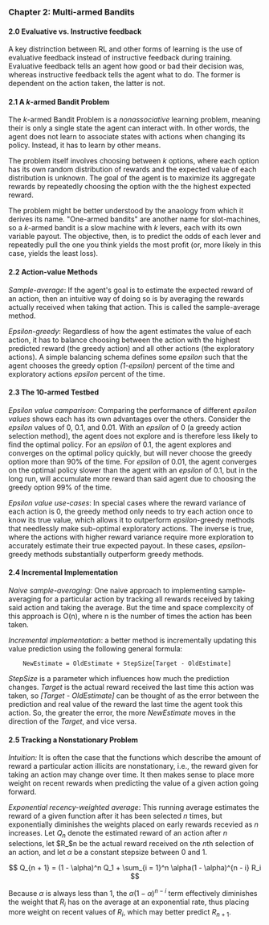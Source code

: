 ### Chapter 2: Multi-armed Bandits

#### 2.0 Evaluative vs. Instructive feedback

A key distrinction between RL and other forms of learning is the use of evaluative feedback instead of instructive feedback during training. Evaluative feedback tells an agent how good or bad their decision was, whereas instructive feedback tells the agent what to do. The former is dependent on the action taken, the latter is not.

#### 2.1 A *k*-armed Bandit Problem

The *k*-armed Bandit Problem is a *nonassociative* learning problem, meaning their is only a single state the agent can interact with. In other words, the agent does not learn to associate states with actions when changing its policy. Instead, it has to learn by other means.

The problem itself involves choosing between *k* options, where each option has its own random distribution of rewards and the expected value of each distribution is unknown. The goal of the agent is to maximize its aggregate rewards by repeatedly choosing the option with the the highest expected reward.

The problem might be better understood by the anaology from which it derives its name. "One-armed bandits" are another name for slot-machines, so a *k*-armed bandit is a slow machine with *k* levers, each with its own variable payout. The objective, then, is to predict the odds of each lever and repeatedly pull the one you think yields the most profit (or, more likely in this case, yields the least loss).

#### 2.2 Action-value Methods

*Sample-average*: If the agent's goal is to estimate the expected reward of an action, then an intuitive way of doing so is by averaging the rewards actually received when taking that action. This is called the sample-average method.

*Epsilon-greedy*: Regardless of how the agent estimates the value of each action, it has to balance choosing between the action with the highest predicted reward (the greedy action) and all other actions (the exploratory actions). A simple balancing schema defines some *epsilon* such that the agent chooses the greedy option *(1-epsilon)* percent of the time and exploratory actions *epsilon* percent of the time.

#### 2.3 The 10-armed Testbed

*Epsilon value camparison*: Comparing the performance of different *epsilon values* shows each has its own advantages over the others. Consider the *epsilon* values of 0, 0.1, and 0.01. With an *epsilon* of 0 (a greedy action selection method), the agent does not explore and is therefore less likely to find the optimal policy. For an *epsilon* of 0.1, the agent explores and converges on the optimal policy quickly, but will never choose the greedy option more than 90% of the time. For *epsilon* of 0.01, the agent converges on the optimal policy slower than the agent with an *epsilon* of 0.1, but in the long run, will accumulate more reward than said agent due to choosing the greedy option 99% of the time.

*Epsilon value use-cases*: In special cases where the reward variance of each action is 0, the greedy method only needs to try each action once to know its true value, which allows it to outperform *epsilon*-greedy methods that needlessly make sub-optimal exploratory actions. The inverse is true, where the actions with higher reward variance require more exploration to accurately estimate their true expected payout. In these cases, *epsilon*-greedy methods substantially outperform greedy methods.

#### 2.4 Incremental Implementation

*Naive sample-averaging*: One naive approach to implementing sample-averaging for a particular action by tracking all rewards received by taking said action and 
taking the average. But the time and space complexcity of this approach is O(n), 
where n is the number of times the action has been taken. 

*Incremental implementation*: a better method is incrementally updating this value prediction using the following general formula:

        NewEstimate = OldEstimate + StepSize[Target - OldEstimate]

 *StepSize* is a parameter which influences how much the prediction changes.
  *Target* is the actual reward received the last time this action was taken, so *[Target - OldEstimate]* can be thought of
as the error between the prediction and real value of the reward the last time the agent took this action.
So, the greater the error, the more *NewEstimate* moves in the direction of the *Target*, and vice versa.

#### 2.5 Tracking a Nonstationary Problem

*Intuition:* It is often the case that the functions which describe the amount of reward a particular action illicits are nonstationary, i.e., the reward given for taking an action may change over time. It then makes sense to place more weight on recent rewards when predicting the value of a given action going forward.

*Exponential recency-weighted average*: This running average estimates the reward of a given function after it has been selected *n* times, but exponentially diminishes the weights placed on early rewards recevied as *n* increases. Let $Q_n$ denote the estimated reward of an action after *n* selections, let $R_$n be the actual reward received on the *n*th selection of an action, and let $\alpha$ be a constant stepsize between 0 and 1. 

$$
Q_{n + 1} = (1 - \alpha)^n Q_1 + \sum_{i = 1}^n \alpha(1 - \alpha)^{n - i} R_i
$$

Because $\alpha$ is always less than 1, the $\alpha(1 - \alpha)^{n - i}$ term effectively diminishes the weight that $R_i$ has on the average at an exponential rate, thus placing more weight on recent values of $R_i$, which may better predict $R_{n + 1}$.


